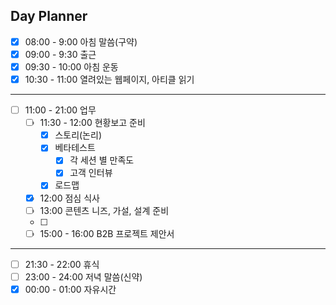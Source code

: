 ## Day Planner
- [x] 08:00 - 9:00 아침 말씀(구약)
- [x] 09:00 - 9:30 출근
- [x] 09:30 - 10:00 아침 운동
- [x] 10:30 - 11:00 열려있는 웹페이지, 아티클 읽기
***
- [ ] 11:00 - 21:00 업무
	- [ ] 11:30 - 12:00 현황보고 준비
		- [x] 스토리(논리)
		- [x] 베타테스트
			- [x] 각 세션 별 만족도
			- [x] 고객 인터뷰
		- [x] 로드맵
	- [x] 12:00 점심 식사
	- [ ] 13:00 콘텐츠 니즈, 가설, 설계 준비
	- [ ] 
	- [ ] 15:00 - 16:00 B2B 프로젝트 제안서
***
- [ ] 21:30 - 22:00 휴식
- [ ] 23:00 - 24:00 저녁 말씀(신약)
- [x] 00:00 - 01:00 자유시간